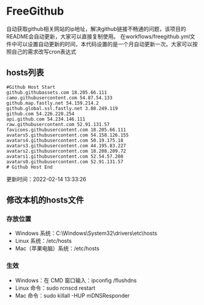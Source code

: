 # FreeGithub
自动获取github相关网站的ip地址，解决github链接不畅通的问题，该项目的README会自动更新，大家可以直接复制使用。
在workflows/freegithub.yml文件中可以设置自动更新的时间，本代码设置的是一个月自动更新一次。大家可以按照自己的需求改写cron表达式

## hosts列表
```base
#Github Host Start
github.githubassets.com 18.205.66.111
camo.githubusercontent.com 54.87.54.133
github.map.fastly.net 54.159.214.2
github.global.ssl.fastly.net 3.88.249.119
github.com 54.226.220.254
api.github.com 54.234.146.111
raw.githubusercontent.com 52.91.131.57
favicons.githubusercontent.com 18.205.66.111
avatars5.githubusercontent.com 54.158.126.155
avatars4.githubusercontent.com 50.19.175.18
avatars3.githubusercontent.com 44.195.83.227
avatars2.githubusercontent.com 18.208.209.72
avatars1.githubusercontent.com 52.54.57.208
avatars0.githubusercontent.com 52.91.131.57
# Github Host End
```

更新时间：2022-02-14 13:33:26

## 修改本机的hosts文件
### 存放位置
* Windows 系统：C:\Windows\System32\drivers\etc\hosts
* Linux 系统：/etc/hosts
* Mac（苹果电脑）系统：/etc/hosts

### 生效
* Windows：在 CMD 窗口输入：ipconfig /flushdns
* Linux 命令：sudo rcnscd restart
* Mac 命令：sudo killall -HUP mDNSResponder